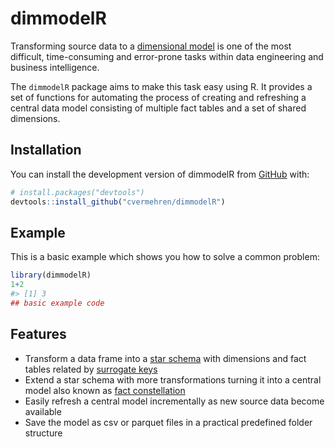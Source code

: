 
<!-- README.md is generated from README.Rmd. Please edit that file -->

# dimmodelR

<!-- badges: start -->
<!-- badges: end -->

Transforming source data to a [dimensional
model](https://en.wikipedia.org/wiki/Dimensional_modeling) is one of the
most difficult, time-consuming and error-prone tasks within data
engineering and business intelligence.

The `dimmodelR` package aims to make this task easy using R. It provides
a set of functions for automating the process of creating and refreshing
a central data model consisting of multiple fact tables and a set of
shared dimensions.

## Installation

You can install the development version of dimmodelR from
[GitHub](https://github.com/) with:

``` r
# install.packages("devtools")
devtools::install_github("cvermehren/dimmodelR")
```

## Example

This is a basic example which shows you how to solve a common problem:

``` r
library(dimmodelR)
1+2
#> [1] 3
## basic example code
```

## Features

-   Transform a data frame into a [star
    schema](https://en.wikipedia.org/wiki/Star_schema) with dimensions
    and fact tables related by [surrogate
    keys](https://en.wikipedia.org/wiki/Surrogate_key)
-   Extend a star schema with more transformations turning it into a
    central model also known as [fact
    constellation](https://en.wikipedia.org/wiki/Fact_constellation)
-   Easily refresh a central model incrementally as new source data
    become available
-   Save the model as csv or parquet files in a practical predefined
    folder structure
